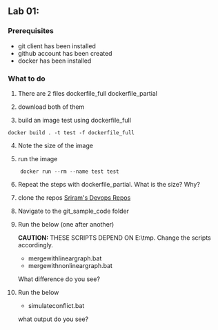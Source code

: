 ## Lab 01: 

### Prerequisites	
- git client has been installed
- github account has been created
- docker has been installed 

### What to do 

1. There are 2 files
    dockerfile_full
    dockerfile_partial 

2. download both of them 

3. build an image test using dockerfile_full 

``` 
docker build . -t test -f dockerfile_full 
``` 

4. Note the size of the image 

5. run the image

```
    docker run --rm --name test test 
```

6. Repeat the steps with dockerfile_partial. What is the size? Why? 

7. clone the repos [Sriram's Devops Repos](https://github.com/seshagirisriram/devops) 

8. Navigate to the git_sample_code folder

9. Run the below (one after another) 

    **CAUTION:** THESE SCRIPTS DEPEND ON E:\tmp. Change the scripts accordingly. 
    
   - mergewithlineargraph.bat 
   - mergewithnonlineargraph.bat 

   What difference do you see? 

10. Run the below 

    - simulateconflict.bat 

    what output do you see? 

